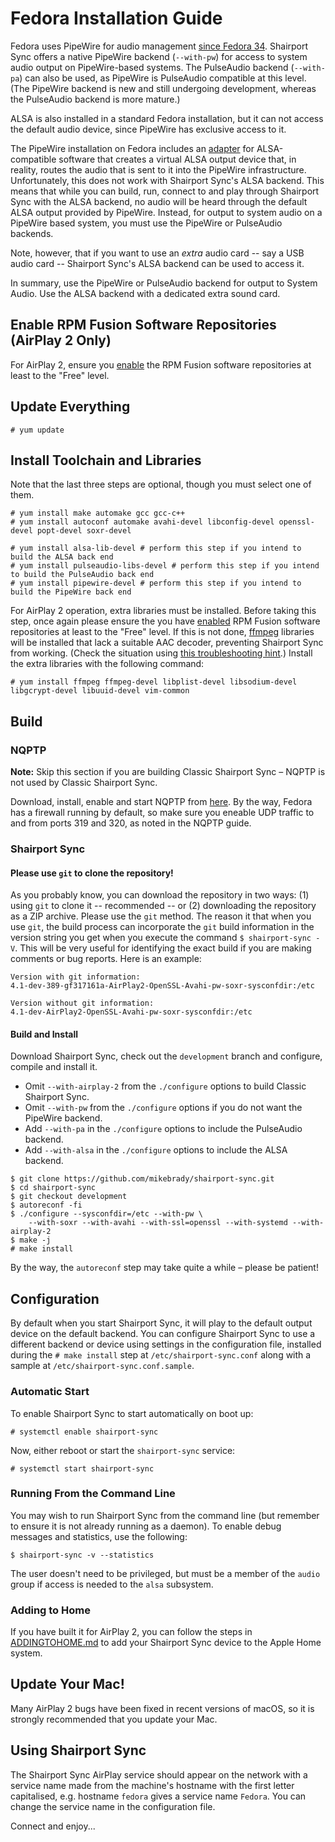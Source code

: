 # Fedora Installation Guide

Fedora uses PipeWire for audio management [since Fedora 34](https://fedoramagazine.org/pipewire-the-new-audio-and-video-daemon-in-fedora-linux-34/). Shairport Sync offers a native PipeWire backend (`--with-pw`) for access to system audio output on PipeWire-based systems. The PulseAudio backend (`--with-pa`) can also be used, as PipeWire is PulseAudio compatible at this level. (The PipeWire backend is new and still undergoing development, whereas the PulseAudio backend is more mature.)

ALSA is also installed in a standard Fedora installation, but it can not access the default audio device, since PipeWire has exclusive access to it. 

The PipeWire installation on Fedora includes an [adapter](https://wiki.archlinux.org/title/PipeWire#ALSA_clients) for ALSA-compatible software that creates a virtual ALSA output device that, in reality, routes the audio that is sent to it into the PipeWire infrastructure. Unfortunately, this does not work with Shairport Sync's ALSA backend. This means that while you can build, run, connect to and play through Shairport Sync with the ALSA backend, no audio will be heard through the default ALSA output provided by PipeWire. Instead, for output to system audio on a PipeWire based system, you must use the PipeWire or PulseAudio backends.

Note, however, that if you want to use an *extra* audio card -- say a USB audio card -- Shairport Sync's ALSA backend can be used to access it.

In summary, use the PipeWire or PulseAudio backend for output to System Audio. Use the ALSA backend with a dedicated extra sound card. 

## Enable RPM Fusion Software Repositories (AirPlay 2 Only)
For AirPlay 2, ensure you [enable](https://docs.fedoraproject.org/en-US/quick-docs/setup_rpmfusion) the RPM Fusion software repositories at least to the "Free" level.

## Update Everything
```
# yum update
```
## Install Toolchain and Libraries

Note that the last three steps are optional, though you must select one of them.

```
# yum install make automake gcc gcc-c++
# yum install autoconf automake avahi-devel libconfig-devel openssl-devel popt-devel soxr-devel

# yum install alsa-lib-devel # perform this step if you intend to build the ALSA back end
# yum install pulseaudio-libs-devel # perform this step if you intend to build the PulseAudio back end
# yum install pipewire-devel # perform this step if you intend to build the PipeWire back end

```
For AirPlay 2 operation, extra libraries must be installed. Before taking this step, once again please ensure the you have [enabled](https://docs.fedoraproject.org/en-US/quick-docs/setup_rpmfusion) RPM Fusion software repositories at least to the "Free" level. If this is not done, [ffmpeg](https://ffmpeg.org) libraries will be installed that lack a suitable AAC decoder, preventing Shairport Sync from working. (Check the situation using [this troubleshooting hint](https://github.com/mikebrady/shairport-sync/blob/development/TROUBLESHOOTING.md#aac-decoder-issues-airplay-2-only).)
Install the extra libraries with the following command:
```
# yum install ffmpeg ffmpeg-devel libplist-devel libsodium-devel libgcrypt-devel libuuid-devel vim-common
```

## Build
### NQPTP
**Note:** Skip this section if you are building Classic Shairport Sync – NQPTP is not used by Classic Shairport Sync.

Download, install, enable and start NQPTP from [here](https://github.com/mikebrady/nqptp). By the way, Fedora has a firewall running by default, so make sure you eneable UDP traffic to and from ports 319 and 320, as noted in the NQPTP guide.

### Shairport Sync

#### Please use `git` to clone the repository!
As you probably know, you can download the repository in two ways: (1) using `git` to clone it  -- recommended -- or (2) downloading the repository as a ZIP archive. Please use the `git` method. The reason it that when you use `git`, the build process can incorporate the `git` build information in the version string you get when you execute the command `$ shairport-sync -V`. This will be very useful for identifying the exact build if you are making comments or bug reports. Here is an example:
```
Version with git information:
4.1-dev-389-gf317161a-AirPlay2-OpenSSL-Avahi-pw-soxr-sysconfdir:/etc

Version without git information:
4.1-dev-AirPlay2-OpenSSL-Avahi-pw-soxr-sysconfdir:/etc
```

#### Build and Install
Download Shairport Sync, check out the `development` branch and configure, compile and install it.

* Omit `--with-airplay-2` from the `./configure` options to build Classic Shairport Sync.
* Omit `--with-pw` from the `./configure` options if you do not want the PipeWire backend.
* Add `--with-pa` in the `./configure` options to include the PulseAudio backend.
* Add `--with-alsa` in the `./configure` options to include the ALSA backend.

```
$ git clone https://github.com/mikebrady/shairport-sync.git
$ cd shairport-sync
$ git checkout development
$ autoreconf -fi
$ ./configure --sysconfdir=/etc --with-pw \
    --with-soxr --with-avahi --with-ssl=openssl --with-systemd --with-airplay-2
$ make -j
# make install
```
By the way, the `autoreconf` step may take quite a while – please be patient!

## Configuration
By default when you start Shairport Sync, it will play to the default output device on the default backend. You can configure Shairport Sync to use a different backend or device using settings in the configuration file, installed during the `# make install` step at `/etc/shairport-sync.conf` along with a sample at `/etc/shairport-sync.conf.sample`.

### Automatic Start

To enable Shairport Sync to start automatically on boot up:
```
# systemctl enable shairport-sync
```
Now, either reboot or start the `shairport-sync` service:
```
# systemctl start shairport-sync
```

### Running From the Command Line

You may wish to run Shairport Sync from the command line (but remember to ensure it is not already running as a daemon). To enable debug messages and statistics, use the following:

```
$ shairport-sync -v --statistics
```
The user doesn't need to be privileged, but must be a member of the `audio` group if access is needed to the `alsa` subsystem.

### Adding to Home

If you have built it for AirPlay 2, you can follow the steps in [ADDINGTOHOME.md](https://github.com/mikebrady/shairport-sync/blob/development/ADDINGTOHOME.md) to add your Shairport Sync device to the Apple Home system.

## Update Your Mac!

Many AirPlay 2 bugs have been fixed in recent versions of macOS, so it is strongly recommended that you update your Mac.

## Using Shairport Sync

The Shairport Sync AirPlay service should appear on the network with a service name made from the machine's hostname with the first letter capitalised, e.g. hostname `fedora` gives a service name `Fedora`. You can change the service name in the configuration file.

Connect and enjoy...
